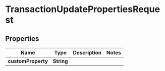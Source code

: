 

# TransactionUpdatePropertiesRequest


## Properties

| Name | Type | Description | Notes |
|------------ | ------------- | ------------- | -------------|
|**customProperty** | **String** |  |  |



